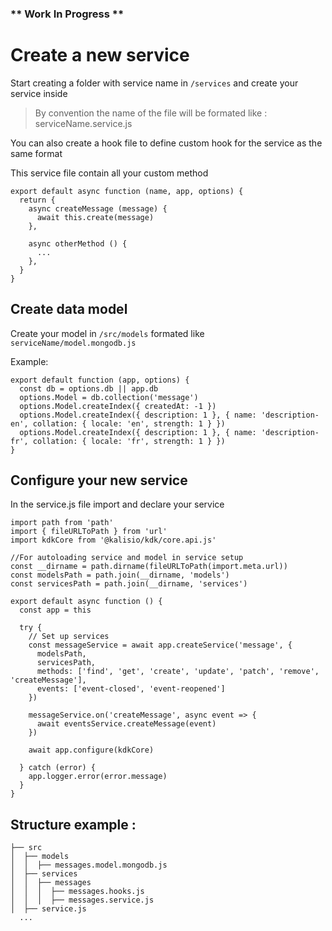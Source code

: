 ### ** Work In Progress **


# Create a new service
Start creating a folder with service name in ``/services`` and create your service inside

>
> By convention the name of the file will be formated like : serviceName.service.js

You can also create a hook file to define custom hook for the service as the same format


This service file contain all your custom method

```
export default async function (name, app, options) {
  return {
    async createMessage (message) {
      await this.create(message)
    },
    
    async otherMethod () {
      ...
    },
  }
}
```



## Create data model
Create your model in ``/src/models`` formated like ``serviceName/model.mongodb.js``

Example:
```
export default function (app, options) {
  const db = options.db || app.db
  options.Model = db.collection('message')
  options.Model.createIndex({ createdAt: -1 })
  options.Model.createIndex({ description: 1 }, { name: 'description-en', collation: { locale: 'en', strength: 1 } })
  options.Model.createIndex({ description: 1 }, { name: 'description-fr', collation: { locale: 'fr', strength: 1 } })
}

```


## Configure your new service

In the service.js file import and declare your service

``` 
import path from 'path'
import { fileURLToPath } from 'url'
import kdkCore from '@kalisio/kdk/core.api.js'

//For autoloading service and model in service setup
const __dirname = path.dirname(fileURLToPath(import.meta.url))
const modelsPath = path.join(__dirname, 'models')
const servicesPath = path.join(__dirname, 'services')

export default async function () {
  const app = this
  
  try {
    // Set up services  
    const messageService = await app.createService('message', {
      modelsPath,
      servicesPath,
      methods: ['find', 'get', 'create', 'update', 'patch', 'remove', 'createMessage'],
      events: ['event-closed', 'event-reopened']
    })

    messageService.on('createMessage', async event => {
      await eventsService.createMessage(event)
    })

    await app.configure(kdkCore)

  } catch (error) {
    app.logger.error(error.message)
  }
}

```


## Structure example :
```
├── src
│  ├── models
│  │  ├── messages.model.mongodb.js
│  ├── services
│  │  ├── messages
│  │  │  ├── messages.hooks.js
│  │  │  ├── messages.service.js
│  ├── service.js
  ...    
```
